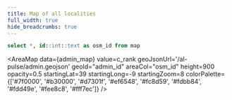```yaml
---
title: Map of all localities
full_width: true
hide_breadcrumbs: true
---
```

<LastRefreshed/>


```sql admin_map
select *, id::int::text as osm_id from map
```

<AreaMap
    data={admin_map}
    value=c_rank
    geoJsonUrl='/al-pulse/admin.geojson'
    geoId="admin_id"
    areaCol="osm_id"
    height=900
    opacity=0.5
    startingLat=39
    startingLong=-9
    startingZoom=8
    colorPalette={['#7f0000', '#b30000', '#d7301f', '#ef6548', '#fc8d59', '#fdbb84', '#fdd49e', '#fee8c8', '#fff7ec']}
/>